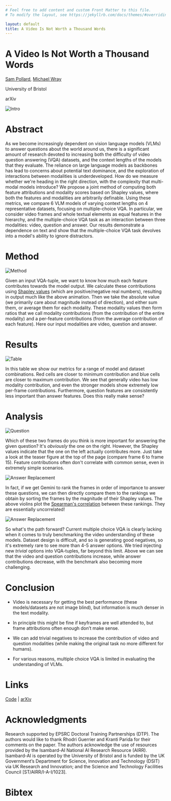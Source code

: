 ```yaml
---
# Feel free to add content and custom Front Matter to this file.
# To modify the layout, see https://jekyllrb.com/docs/themes/#overriding-theme-defaults

layout: default
title: A Video Is Not Worth a Thousand Words
---
```


# A Video Is Not Worth a Thousand Words

[Sam Pollard](https://sjpollard.github.io), [Michael Wray](https://mwray.github.io)

University of Bristol

arXiv

![Intro](./assets/intro.png)

# Abstract

As we become increasingly dependent on vision language models (VLMs) to answer questions about the world around us, there is a significant amount of research devoted to increasing both the difficulty of video question answering (VQA) datasets, and the context lengths of the models that they evaluate. The reliance on large language models as backbones has lead to concerns about potential text dominance, and the exploration of interactions between modalities is underdeveloped. How do we measure whether we're heading in the right direction, with the complexity that multi-modal models introduce? We propose a joint method of computing both feature attributions and modality scores based on Shapley values, where both the features and modalities are arbitrarily definable. Using these metrics, we compare 6 VLM models of varying context lengths on 4 representative datasets, focusing on multiple-choice VQA. In particular, we consider video frames and whole textual elements as equal features in the hierarchy, and the multiple-choice VQA task as an interaction between three modalities: video, question and answer. Our results demonstrate a dependence on text and show that the multiple-choice VQA task devolves into a model's ability to ignore distractors.

# Method

![Method](./assets/method.gif)

Given an input VQA-tuple, we want to know how much each feature contributes towards the model output. We calculate these contributions using [Shapley values](https://en.wikipedia.org/wiki/Shapley_value) (which are positive/negative real numbers), resulting in output much like the above animation. Then we take the absolute value (we primarily care about magnitude instead of direction), and either sum them, or average them for each modality. These modality values then form ratios that we call modality contributions (from the contribution of the entire modality) and a per-feature contributions (from the average contribution of each feature). Here our input modalities are video, question and answer.

# Results

![Table](./assets/table.png)

In this table we show our metrics for a range of model and dataset combinations. Red cells are closer to minimum contribution and blue cells are closer to maximum contribution. We see that generally video has low modality contribution, and even the stronger models show extremely low per-frame contributions. Furthermore, question features are consistently less important than answer features. Does this really make sense?

# Analysis

![Question](./assets/smarter_than_a_vlm.gif)

Which of these two frames do you think is more important for answering the given question? It's *obviously* the one on the right. However, the Shapley values indicate that the one on the left actually contributes more. Just take a look at the teaser figure at the top of the page (compare frame 6 to frame 15). Feature contributions often don't correlate with common sense, even in extremely simple scenarios.

![Answer Replacement](./assets/gemini_correlation.png)

In fact, if we get Gemini to rank the frames in order of importance to answer these questions, we can then directly compare them to the rankings we obtain by sorting the frames by the magnitude of their Shapley values. The above violins plot the [Spearman's correlation](https://en.wikipedia.org/wiki/Spearman%27s_rank_correlation_coefficient) between these rankings. They are essentially uncorrelated!

![Answer Replacement](./assets/answer_replacement.png)

So what's the path forward? Current multiple choice VQA is clearly lacking when it comes to truly benchmarking the video understanding of these models. Dataset design is difficult, and so is generating good negatives, so it's extremely rare to see more than 4-5 answer options. We tried injecting new *trivial* options into VQA-tuples, far beyond this limit. Above we can see that the video and question contributions increase, while answer contributions decrease, with the benchmark also becoming more challenging.

# Conclusion

* Video is necessary for getting the best performance (these models/datasets are not image blind), but information is much denser in the text modality.

* In principle this might be fine if keyframes are well attended to, but frame attributions often enough don’t make sense.

* We can add trivial negatives to increase the contribution of video and question modalities (while making the original task no more different for humans).

* For various reasons, multiple choice VQA is limited in evaluating the understanding of VLMs.

# Links
[Code](https://github.com/sjpollard/a-video-is-not-worth-a-thousand-words) | [arXiv]()

# Acknowledgments

Research supported by EPSRC Doctoral Training Partnerships (DTP).
The authors would like to thank Rhodri Guerrier and Kranti Parida for their comments on the paper.
The authors acknowledge the use of resources provided by the Isambard-AI National AI Research Resource (AIRR). Isambard-AI is operated by the University of Bristol and is funded by the UK Government’s Department for Science, Innovation and Technology (DSIT) via UK Research and Innovation; and the Science and Technology Facilities Council [ST/AIRR/I-A-I/1023].

# Bibtex

```

```

